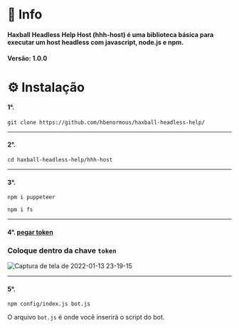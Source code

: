 # 🤔 Info
#### Haxball Headless Help Host (hhh-host) é uma biblioteca básica para executar um host headless com javascript, node.js e npm.
#### Versão: 1.0.0

# ⚙️ Instalação
#### 1°.
```
git clone https://github.com/hbenormous/haxball-headless-help/
```
<hr>

#### 2°.
```
cd haxball-headless-help/hhh-host
```
<hr>

#### 3°. 
```
npm i puppeteer
```
```
npm i fs
```
<hr>

#### 4°. [pegar token](https://www.haxball.com/headlesstoken)
### Coloque dentro da chave `token`
![Captura de tela de 2022-01-13 23-19-15](https://user-images.githubusercontent.com/17686408/149440361-9558f12e-8702-4a83-b190-e78e54b65ff6.png)
<hr>

#### 5°.
```
npm config/index.js bot.js
```
O arquivo `bot.js` é onde você inserirá o script do bot.
